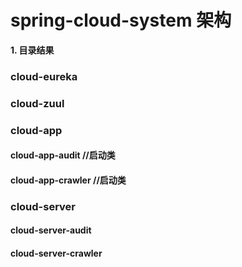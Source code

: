 # spring-cloud-system 架构
**1. 目录结果**
### cloud-eureka
### cloud-zuul
### cloud-app
####   cloud-app-audit  //启动类
####   cloud-app-crawler //启动类
### cloud-server
####   cloud-server-audit
####   cloud-server-crawler
  

